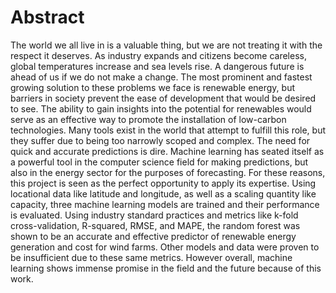 # Abstract

The world we all live in is a valuable thing, but we are not treating it with the respect it deserves. As industry expands and citizens become careless, global temperatures increase and sea levels rise. A dangerous future is ahead of us if we do not make a change. The most prominent and fastest growing solution to these problems we face is renewable energy, but barriers in society prevent the ease of development that would be desired to see. The ability to gain insights into the potential for renewables would serve as an effective way to promote the installation of low-carbon technologies. Many tools exist in the world that attempt to fulfill this role, but they suffer due to being too narrowly scoped and complex. The need for quick and accurate predictions is dire. Machine learning has seated itself as a powerful tool in the computer science field for making predictions, but also in the energy sector for the purposes of forecasting. For these reasons, this project is seen as the perfect opportunity to apply its expertise. Using locational data like latitude and longitude, as well as a scaling quantity like capacity, three machine learning models are trained and their performance is evaluated. Using industry standard practices and metrics like k-fold cross-validation, R-squared, RMSE, and MAPE, the random forest was shown to be an accurate and effective predictor of renewable energy generation and cost for wind farms. Other models and data were proven to be insufficient due to these same metrics. However overall, machine learning shows immense promise in the field and the future because of this work.
